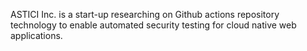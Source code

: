 ASTICI Inc. is a start-up researching on Github actions repository technology to enable automated security testing for cloud native web applications.